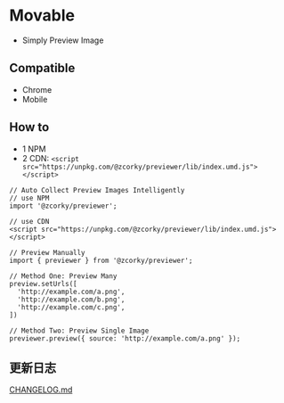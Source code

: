# Movable
* Simply Preview Image

## Compatible
- Chrome
- Mobile

## How to
* 1 NPM
* 2 CDN: `<script src="https://unpkg.com/@zcorky/previewer/lib/index.umd.js"></script>`

```
// Auto Collect Preview Images Intelligently
// use NPM
import '@zcorky/previewer';

// use CDN
<script src="https://unpkg.com/@zcorky/previewer/lib/index.umd.js"></script>
```

```
// Preview Manually
import { previewer } from '@zcorky/previewer';

// Method One: Preview Many
preview.setUrls([
  'http://example.com/a.png',
  'http://example.com/b.png',
  'http://example.com/c.png',
])

// Method Two: Preview Single Image
previewer.preview({ source: 'http://example.com/a.png' });
```

## 更新日志
[CHANGELOG.md](https://github.com/zcorky/previewer/blob/master/CHANGELOG.md)